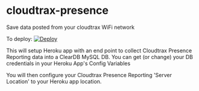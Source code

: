 # cloudtrax-presence
Save data posted from your cloudtrax WiFi network

To deploy:
[![Deploy](https://www.herokucdn.com/deploy/button.svg)](https://heroku.com/deploy)

This will setup Heroku app with an end point to collect Cloudtrax Presence Reporting data into a ClearDB MySQL DB.  You can get (or change) your DB credentials in your Heroku App's Config Variables

You will then configure your Cloudtrax Presence Reporting 'Server Location' to your Heroku app location.
